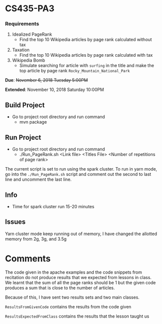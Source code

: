 # CS435-PA3

### Requirements

1. Idealized PageRank
    * Find the top 10 Wikipedia articles by page rank calculated without tax
2. Taxation
    * Find the top 10 Wikipedia articles by page rank calculated with tax
3. Wikipedia Bomb
    * Simulate searching for article with `surfing` in the title and make the top article by page rank `Rocky_Mountain_National_Park`
    

**Due**: ~~November 6, 2018 Tuesday 5:00PM~~

**Extended**: November 10, 2018 Saturday 10:00PM


## Build Project

* Go to project root directory and run command
  * mvn package

## Run Project

* Go to project root directory and run command
  * ./Run_PageRank.sh \<Link file\> \<Titles File> \<Number of repetitions of page rank\>
  
The current script is set to run using the spark cluster. To run in yarn mode, go into the `./Run_PageRank.sh`
script and comment out the second to last line and uncomment the last line.

## Info
* Time for spark cluster run 15-20 minutes

## Issues
Yarn cluster mode keep running out of memory, I have changed the allotted memory from 2g, 3g, and 3.5g


# Comments 
The code given in the apache examples and the code snippets from recitation do not produce results that we
expected from lessons in class. We learnt that the sum of all the page ranks should be 1 but the given
code produces a sum that is close to the number of articles.

Because of this, I have sent two results sets and two main classes.

`ResultsFromGivenCode` contains the results from the code given

`ResultsExpectedFromClass` contains the results that the lesson taught us